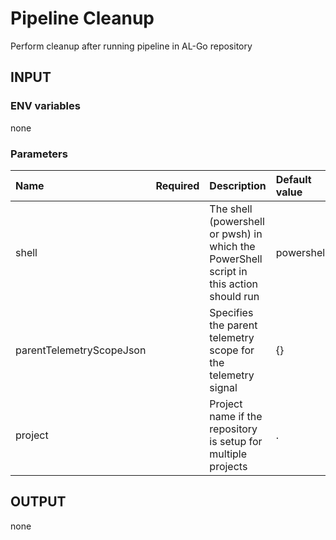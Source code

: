 # Pipeline Cleanup

Perform cleanup after running pipeline in AL-Go repository

## INPUT

### ENV variables

none

### Parameters

| Name | Required | Description | Default value |
| :-- | :-: | :-- | :-- |
| shell | | The shell (powershell or pwsh) in which the PowerShell script in this action should run | powershell |
| parentTelemetryScopeJson | | Specifies the parent telemetry scope for the telemetry signal | {} |
| project | | Project name if the repository is setup for multiple projects | . |

## OUTPUT

none
